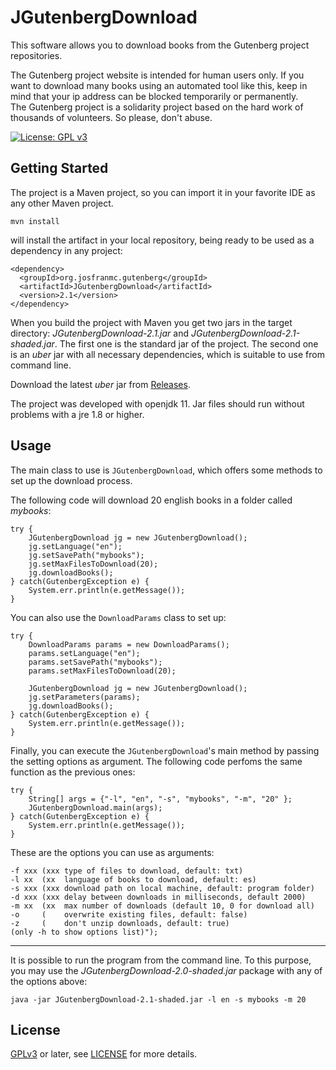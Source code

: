 # JGutenbergDownload
This software allows you to download books from the Gutenberg project repositories.  

The Gutenberg project website is intended for human users only. If you want to download many books using an automated tool like this, keep in mind that your ip address can be blocked temporarily or permanently.  
The Gutenberg project is a solidarity project based on the hard work of thousands of volunteers. So please, don't abuse.

[![License: GPL v3](https://img.shields.io/badge/License-GPLv3-blue.svg)](https://www.gnu.org/licenses/gpl-3.0)

## Getting Started

The project is a Maven project, so you can import it in your favorite IDE as any other Maven project.

~~~
mvn install
~~~

will install the artifact in your local repository, being ready to be used as a dependency in any project:

~~~
<dependency>
  <groupId>org.josfranmc.gutenberg</groupId>
  <artifactId>JGutenbergDownload</artifactId>
  <version>2.1</version>
</dependency>
~~~

When you build the project with Maven you get two jars in the target directory: _JGutenbergDownload-2.1.jar_ and _JGutenbergDownload-2.1-shaded.jar_. The first one is the standard jar of the project. The second one is an _uber_ jar with all necessary dependencies, which is suitable to use from command line.    

Download the latest _uber_ jar from [Releases](https://github.com/josfranmc/JGutenbergDownload/releases).

The project was developed with openjdk 11. Jar files should run without problems with a jre 1.8 or higher.

## Usage

The main class to use is `JGutenbergDownload`, which offers some methods to set up the download process.

The following code will download 20 english books in a folder called _mybooks_:  

~~~
try {
    JGutenbergDownload jg = new JGutenbergDownload();
    jg.setLanguage("en");
    jg.setSavePath("mybooks");
    jg.setMaxFilesToDownload(20);
    jg.downloadBooks();
} catch(GutenbergException e) {
    System.err.println(e.getMessage());
}
~~~

You can also use the `DownloadParams` class to set up:  

~~~
try {
    DownloadParams params = new DownloadParams();
    params.setLanguage("en");
    params.setSavePath("mybooks");
    params.setMaxFilesToDownload(20);
    
    JGutenbergDownload jg = new JGutenbergDownload();
    jg.setParameters(params);
    jg.downloadBooks();
} catch(GutenbergException e) {
    System.err.println(e.getMessage());
}
~~~

Finally, you can execute the `JGutenbergDownload`'s main method by passing the setting options as argument. The following code perfoms the same function as the previous ones:  

~~~
try {
    String[] args = {"-l", "en", "-s", "mybooks", "-m", "20" };
    JGutenbergDownload.main(args);
} catch(GutenbergException e) {
    System.err.println(e.getMessage());
}
~~~

These are the options you can use as arguments:  

~~~
-f xxx (xxx type of files to download, default: txt)
-l xx  (xx  language of books to download, default: es)
-s xxx (xxx download path on local machine, default: program folder)
-d xxx (xxx delay between downloads in milliseconds, default 2000)
-m xx  (xx  max number of downloads (default 10, 0 for download all)
-o     (    overwrite existing files, default: false)
-z     (    don't unzip downloads, default: true)
(only -h to show options list)");
~~~

---

It is possible to run the program from the command line. To this purpose, you may use the _JGutenbergDownload-2.0-shaded.jar_ package with any of the options above:

~~~
java -jar JGutenbergDownload-2.1-shaded.jar -l en -s mybooks -m 20
~~~

## License

[GPLv3](https://www.gnu.org/licenses/gpl-3.0) or later, see
[LICENSE](LICENSE) for more details.
